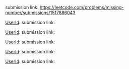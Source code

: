 [UserId]:529JEITKKO
submission link: https://leetcode.com/problems/missing-number/submissions/1517886043

[UserId]:
submission link: 

[UserId]:
submission link: 

[UserId]:
submission link: 

[UserId]:
submission link: 

[UserId]:
submission link: 
